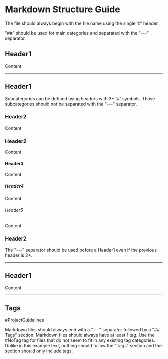 # Markdown Structure Guide
The file should always begin with the file name using the single '#' header.

"##" should be used for main categories and separated with the "---" separator.
## Header1
Content

---
## Header1
Subcategories can be defined using headers with 3+ '#' symbols.
Those subcategories should not be separated with the "---" separator.
### Header2
Content
### Header2
Content
#### Header3
Content
##### Header4
Content
###### Header5
Content
### Header2
The "---" separator should be used before a Header1 even if the previous header is 2+.

---
## Header1
Content

---
## Tags
#ProjectGuidelines

Markdown files should always end with a "---" separator followed by a "## Tags" section.
Markdown files should always have at least 1 tag.
Use the #NoTag tag for files that do not seem to fit in any existing tag categories.
Unlike in this example text, nothing should follow the "Tags" section and the section should only include tags.